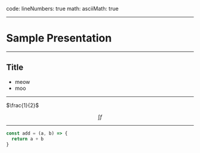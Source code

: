 code: 
  lineNumbers: true
math: 
  asciiMath: true

---

# Sample Presentation

---

## Title

- meow
- moo

---

$\frac{1}{2}$

$$
\int f
$$

---

```js
const add = (a, b) => {
  return a + b
}
```